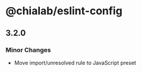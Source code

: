# @chialab/eslint-config

## 3.2.0

### Minor Changes

- Move import/unresolved rule to JavaScript preset
